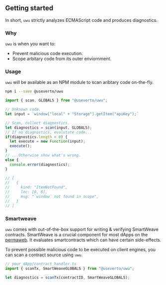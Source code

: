 ## Getting started

In short, `uwu` strictly analyzes ECMAScript code and produces diagnostics.

### Why

`uwu` is when you want to:

* Prevent malicious code execution.
* Scope arbitary code from its outer enviornment.

### Usage

`uwu` will be available as an NPM module to scan aribtary code on-the-fly.

```sh
npm i --save @useverto/uwu
```

```js
import { scan, GLOBALS } from "@useverto/uwu";

// Unknown code.
let input = `window["local" + "Storage"].getItem("apiKey");`

// Scan, collect diagnostics.
let diagnostics = scan(input, GLOBALS);
// If no diagnostics, evalutate code...
if(diagnostics.length < 0) {
  let execute = new Function(input);
  execute();
} 
// ...Otherwise show what's wrong.
else {
  console.error(diagnostics);
}

// [
//   {
//     kind: "ItemNotFound",
//     loc: [0, 6],
//     msg: "`window` not found in scope",
//   }
// ]
```

### Smartweave

`uwu` comes with out-of-the-box support for writing & verifying SmartWeave contracts. 
SmartWeave is a crucial component for most dApps on the [permaweb](https://arweave.org). It evaluates smartcontracts which can have certain side-effects.

To prevent possible malicious code to be executed on client engines, you can scan a contract source using `uwu`.

```js
// your_dApp/contract_handler.ts
import { scanTx, SmartWeaveGLOBALS } from "@useverto/uwu";

let diagnostics = scanTx(contractID, SmartWeaveGLOBALS);
```
